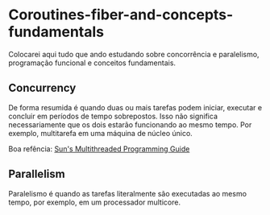 # Coroutines-fiber-and-concepts-fundamentals

Colocarei aqui tudo que ando estudando sobre concorrência e paralelismo, programação funcional e conceitos fundamentais.

## Concurrency

De forma resumida é quando duas ou mais tarefas podem iniciar, executar e concluir em períodos de tempo sobrepostos. Isso não significa necessariamente que os dois estarão funcionando ao mesmo tempo. Por exemplo, multitarefa em uma máquina de núcleo único.

Boa refência: [Sun's Multithreaded Programming Guide](https://docs.oracle.com/cd/E19455-01/806-5257/6je9h032b/index.html)

## Parallelism

Paralelismo é quando as tarefas literalmente são executadas ao mesmo tempo, por exemplo, em um processador multicore.
